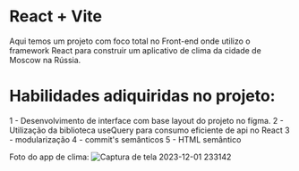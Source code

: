 # React + Vite

Aqui temos um projeto com foco total no Front-end onde utilizo o framework React
para construir um aplicativo de clima da cidade de Moscow na Rússia.

# Habilidades adiquiridas no projeto:
1 - Desenvolvimento de interface com base layout do projeto no fígma.
2 - Utilização da biblioteca useQuery para consumo eficiente de api no React
3 - modularização
4 - commit's semânticos
5 - HTML semântico

Foto do app de clima:
![Captura de tela 2023-12-01 233142](https://github.com/ValdsonSilva/Clima_app/assets/124847216/ecb1917e-8c59-4cdc-a4a2-10fec3a2e3cd)
